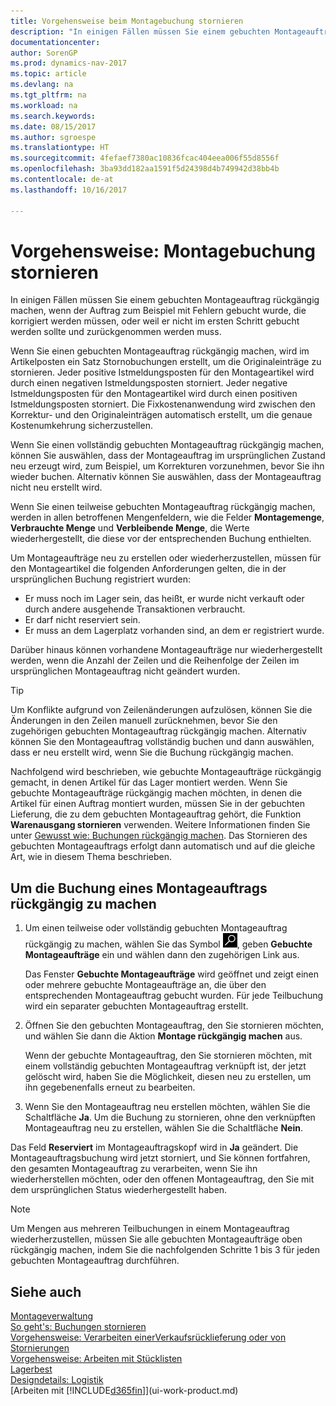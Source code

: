 ```yaml
---
title: Vorgehensweise beim Montagebuchung stornieren
description: "In einigen Fällen müssen Sie einem gebuchten Montageauftrag rückgängig machen, wenn der Auftrag zum Beispiel mit Fehlern gebucht wurde, die korrigiert werden müssen, oder weil er nicht im ersten Schritt gebucht werden sollte und zurückgenommen werden muss."
documentationcenter: 
author: SorenGP
ms.prod: dynamics-nav-2017
ms.topic: article
ms.devlang: na
ms.tgt_pltfrm: na
ms.workload: na
ms.search.keywords: 
ms.date: 08/15/2017
ms.author: sgroespe
ms.translationtype: HT
ms.sourcegitcommit: 4fefaef7380ac10836fcac404eea006f55d8556f
ms.openlocfilehash: 3ba93dd182aa1591f5d24398d4b749942d38bb4b
ms.contentlocale: de-at
ms.lasthandoff: 10/16/2017

---
```

# <a name="how-to-undo-assembly-posting"></a>Vorgehensweise: Montagebuchung stornieren
In einigen Fällen müssen Sie einem gebuchten Montageauftrag rückgängig machen, wenn der Auftrag zum Beispiel mit Fehlern gebucht wurde, die korrigiert werden müssen, oder weil er nicht im ersten Schritt gebucht werden sollte und zurückgenommen werden muss.

Wenn Sie einen gebuchten Montageauftrag rückgängig machen, wird im Artikelposten ein Satz Stornobuchungen erstellt, um die Originaleinträge zu stornieren. Jeder positive Istmeldungsposten für den Montageartikel wird durch einen negativen Istmeldungsposten storniert. Jeder negative Istmeldungsposten für den Montageartikel wird durch einen positiven Istmeldungsposten storniert. Die Fixkostenanwendung wird zwischen den Korrektur- und den Originaleinträgen automatisch erstellt, um die genaue Kostenumkehrung sicherzustellen.  

Wenn Sie einen vollständig gebuchten Montageauftrag rückgängig machen, können Sie auswählen, dass der Montageauftrag im ursprünglichen Zustand neu erzeugt wird, zum Beispiel, um Korrekturen vorzunehmen, bevor Sie ihn wieder buchen. Alternativ können Sie auswählen, dass der Montageauftrag nicht neu erstellt wird.  

Wenn Sie einen teilweise gebuchten Montageauftrag rückgängig machen, werden in allen betroffenen Mengenfeldern, wie die Felder **Montagemenge**, **Verbrauchte Menge** und **Verbleibende Menge**, die Werte wiederhergestellt, die diese vor der entsprechenden Buchung enthielten.  

Um Montageaufträge neu zu erstellen oder wiederherzustellen, müssen für den Montageartikel die folgenden Anforderungen gelten, die in der ursprünglichen Buchung registriert wurden:  

-   Er muss noch im Lager sein, das heißt, er wurde nicht verkauft oder durch andere ausgehende Transaktionen verbraucht.  
-   Er darf nicht reserviert sein.  
-   Er muss an dem Lagerplatz vorhanden sind, an dem er registriert wurde.  

Darüber hinaus können vorhandene Montageaufträge nur wiederhergestellt werden, wenn die Anzahl der Zeilen und die Reihenfolge der Zeilen im ursprünglichen Montageauftrag nicht geändert wurden.  

> [!TIP]  
>  Um Konflikte aufgrund von Zeilenänderungen aufzulösen, können Sie die Änderungen in den Zeilen manuell zurücknehmen, bevor Sie den zugehörigen gebuchten Montageauftrag rückgängig machen. Alternativ können Sie den Montageauftrag vollständig buchen und dann auswählen, dass er neu erstellt wird, wenn Sie die Buchung rückgängig machen.  

Nachfolgend wird beschrieben, wie gebuchte Montageaufträge rückgängig gemacht, in denen Artikel für das Lager montiert werden. Wenn Sie gebuchte Montageaufträge rückgängig machen möchten, in denen die Artikel für einen Auftrag montiert wurden, müssen Sie in der gebuchten Lieferung, die zu dem gebuchten Montageauftrag gehört, die Funktion **Warenausgang stornieren** verwenden. Weitere Informationen finden Sie unter [Gewusst wie: Buchungen rückgängig machen](finance-how-reverse-journal-posting.md). Das Stornieren des gebuchten Montageauftrags erfolgt dann automatisch und auf die gleiche Art, wie in diesem Thema beschrieben.  

## <a name="to-undo-posting-of-an-assembly-order"></a>Um die Buchung eines Montageauftrags rückgängig zu machen  
1.  Um einen teilweise oder vollständig gebuchten Montageauftrag rückgängig zu machen, wählen Sie das Symbol ![Nach Seite oder Bericht suchen](media/ui-search/search_small.png "Symbol Nach Seite oder Bericht suchen"), geben **Gebuchte Montageaufträge** ein und wählen dann den zugehörigen Link aus.  

    Das Fenster **Gebuchte Montageaufträge** wird geöffnet und zeigt einen oder mehrere gebuchte Montageaufträge an, die über den entsprechenden Montageauftrag gebucht wurden. Für jede Teilbuchung wird ein separater gebuchten Montageauftrag erstellt.  
2.  Öffnen Sie den gebuchten Montageauftrag, den Sie stornieren möchten, und wählen Sie dann die Aktion **Montage rückgängig machen** aus.  

    Wenn der gebuchte Montageauftrag, den Sie stornieren möchten, mit einem vollständig gebuchten Montageauftrag verknüpft ist, der jetzt gelöscht wird, haben Sie die Möglichkeit, diesen neu zu erstellen, um ihn gegebenenfalls erneut zu bearbeiten.  
3.  Wenn Sie den Montageauftrag neu erstellen möchten, wählen Sie die Schaltfläche **Ja**. Um die Buchung zu stornieren, ohne den verknüpften Montageauftrag neu zu erstellen, wählen Sie die Schaltfläche **Nein**.  

Das Feld **Reserviert** im Montageauftragskopf wird in **Ja** geändert. Die Montageauftragsbuchung wird jetzt storniert, und Sie können fortfahren, den gesamten Montageauftrag zu verarbeiten, wenn Sie ihn wiederherstellen möchten, oder den offenen Montageauftrag, den Sie mit dem ursprünglichen Status wiederhergestellt haben.  

> [!NOTE]  
>  Um Mengen aus mehreren Teilbuchungen in einem Montageauftrag wiederherzustellen, müssen Sie alle gebuchten Montageaufträge oben rückgängig machen, indem Sie die nachfolgenden Schritte 1 bis 3 für jeden gebuchten Montageauftrag durchführen.  

## <a name="see-also"></a>Siehe auch  
[Montageverwaltung](assembly-assemble-items.md)  
[So geht's: Buchungen stornieren](finance-how-reverse-journal-posting.md)  
[Vorgehensweise: Verarbeiten einerVerkaufsrücklieferung oder von Stornierungen](sales-how-process-sales-returns-cancellations.md)    
[Vorgehensweise: Arbeiten mit Stücklisten](inventory-how-work-BOMs.md)  
[Lagerbest](inventory-manage-inventory.md)  
[Designdetails: Logistik](design-details-warehouse-management.md)  
[Arbeiten mit [!INCLUDE[d365fin](includes/d365fin_md.md)]](ui-work-product.md)

